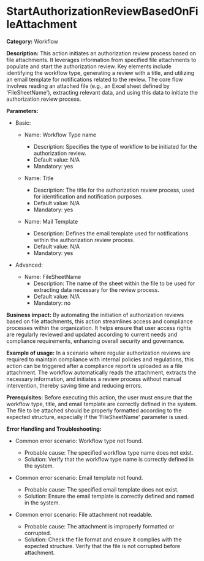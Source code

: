 # StartAuthorizationReviewBasedOnFileAttachment

**Category:** Workflow

**Description:** This action initiates an authorization review process based on file attachments. It leverages information from specified file attachments to populate and start the authorization review. Key elements include identifying the workflow type, generating a review with a title, and utilizing an email template for notifications related to the review. The core flow involves reading an attached file (e.g., an Excel sheet defined by 'FileSheetName'), extracting relevant data, and using this data to initiate the authorization review process.

**Parameters:**

- Basic:
    - Name: Workflow Type name
        - Description: Specifies the type of workflow to be initiated for the authorization review.
        - Default value: N/A
        - Mandatory: yes

    - Name: Title
        - Description: The title for the authorization review process, used for identification and notification purposes.
        - Default value: N/A
        - Mandatory: yes

    - Name: Mail Template
        - Description: Defines the email template used for notifications within the authorization review process.
        - Default value: N/A
        - Mandatory: yes

- Advanced:
    - Name: FileSheetName
        - Description: The name of the sheet within the file to be used for extracting data necessary for the review process.
        - Default value: N/A
        - Mandatory: no

**Business impact:** By automating the initiation of authorization reviews based on file attachments, this action streamlines access and compliance processes within the organization. It helps ensure that user access rights are regularly reviewed and updated according to current needs and compliance requirements, enhancing overall security and governance.

**Example of usage:** In a scenario where regular authorization reviews are required to maintain compliance with internal policies and regulations, this action can be triggered after a compliance report is uploaded as a file attachment. The workflow automatically reads the attachment, extracts the necessary information, and initiates a review process without manual intervention, thereby saving time and reducing errors.

**Prerequisites:** Before executing this action, the user must ensure that the workflow type, title, and email template are correctly defined in the system. The file to be attached should be properly formatted according to the expected structure, especially if the 'FileSheetName' parameter is used.

**Error Handling and Troubleshooting:**
- Common error scenario: Workflow type not found.
    - Probable cause: The specified workflow type name does not exist.
    - Solution: Verify that the workflow type name is correctly defined in the system.

- Common error scenario: Email template not found.
    - Probable cause: The specified email template does not exist.
    - Solution: Ensure the email template is correctly defined and named in the system.

- Common error scenario: File attachment not readable.
    - Probable cause: The attachment is improperly formatted or corrupted.
    - Solution: Check the file format and ensure it complies with the expected structure. Verify that the file is not corrupted before attachment.